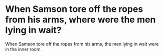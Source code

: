 # When Samson tore off the ropes from his arms, where were the men lying in wait?

When Samson tore off the ropes from his arms, the men lying in wait were in the inner room.
